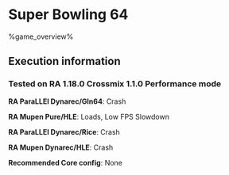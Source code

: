# Super Bowling 64 

%game_overview%

## Execution information

### Tested on RA 1.18.0 Crossmix 1.1.0 Performance mode

**RA ParaLLEl Dynarec/Gln64**: Crash

**RA Mupen Pure/HLE**: Loads, Low FPS Slowdown

**RA ParaLLEl Dynarec/Rice**: Crash

**RA Mupen Dynarec/HLE**: Crash

**Recommended Core config**: None